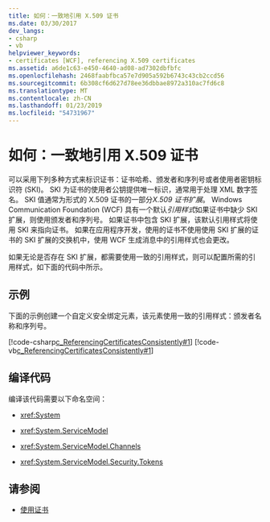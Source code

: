 ```yaml
---
title: 如何：一致地引用 X.509 证书
ms.date: 03/30/2017
dev_langs:
- csharp
- vb
helpviewer_keywords:
- certificates [WCF], referencing X.509 certificates
ms.assetid: a6de1c63-e450-4640-ad08-ad7302dbfbfc
ms.openlocfilehash: 2468faabfbca57e7d905a592b6743c43cb2ccd56
ms.sourcegitcommit: 6b308cf6d627d78ee36dbbae8972a310ac7fd6c8
ms.translationtype: MT
ms.contentlocale: zh-CN
ms.lasthandoff: 01/23/2019
ms.locfileid: "54731967"
---
```

# <a name="how-to-consistently-reference-x509-certificates"></a>如何：一致地引用 X.509 证书
可以采用下列多种方式来标识证书：证书哈希、颁发者和序列号或者使用者密钥标识符 (SKI)。 SKI 为证书的使用者公钥提供唯一标识，通常用于处理 XML 数字签名。 SKI 值通常为形式的 X.509 证书的一部分*X.509 证书扩展*。 Windows Communication Foundation (WCF) 具有一个默认*引用样式*如果证书中缺少 SKI 扩展，则使用颁发者和序列号。 如果证书中包含 SKI 扩展，该默认引用样式将使用 SKI 来指向证书。 如果在应用程序开发，使用的证书不使用使用 SKI 扩展的证书的 SKI 扩展的交换机中，使用 WCF 生成消息中的引用样式也会更改。  
  
 如果无论是否存在 SKI 扩展，都需要使用一致的引用样式，则可以配置所需的引用样式，如下面的代码中所示。  
  
## <a name="example"></a>示例  
 下面的示例创建一个自定义安全绑定元素，该元素使用一致的引用样式：颁发者名称和序列号。  
  
 [!code-csharp[c_ReferencingCertificatesConsistently#1](../../../../samples/snippets/csharp/VS_Snippets_CFX/c_referencingcertificatesconsistently/cs/source.cs#1)]
 [!code-vb[c_ReferencingCertificatesConsistently#1](../../../../samples/snippets/visualbasic/VS_Snippets_CFX/c_referencingcertificatesconsistently/vb/source.vb#1)]  
  
## <a name="compiling-the-code"></a>编译代码  
 编译该代码需要以下命名空间：  
  
-   <xref:System>  
  
-   <xref:System.ServiceModel>  
  
-   <xref:System.ServiceModel.Channels>  
  
-   <xref:System.ServiceModel.Security.Tokens>  
  
## <a name="see-also"></a>请参阅
- [使用证书](../../../../docs/framework/wcf/feature-details/working-with-certificates.md)

